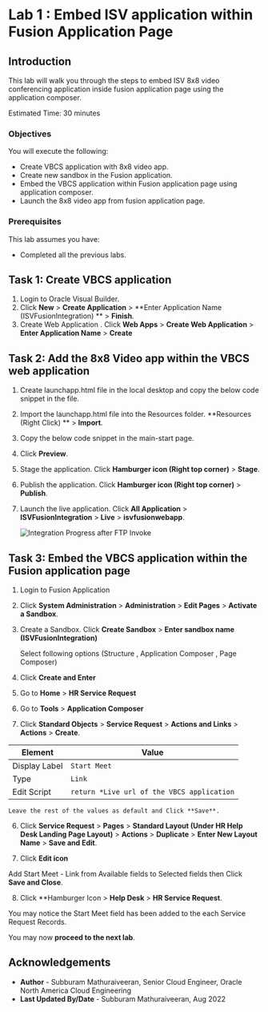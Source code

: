 # Lab 1 : Embed ISV application within Fusion Application Page

## Introduction
This lab will walk you through the steps to embed ISV 8x8 video conferencing application inside fusion application page using the application composer.

Estimated Time: 30 minutes

### Objectives
You will execute the following:
- Create VBCS application with 8x8 video app.
- Create new sandbox in the Fusion application.
- Embed the VBCS application within Fusion application page using application composer.
- Launch the 8x8 video app from fusion application page.

### Prerequisites
This lab assumes you have:
- Completed all the previous labs.


## Task 1: Create VBCS application

1. Login to Oracle Visual Builder.
2. Click **New** > **Create Application** > **Enter Application Name (ISVFusionIntegration) ** > **Finish**.
3. Create Web Application . Click **Web Apps** > **Create Web Application** > **Enter Application Name** > **Create**


## Task 2: Add the 8x8 Video app within the VBCS web application

1. Create launchapp.html file in the local desktop and copy the below code snippet in the file.

2. Import the launchapp.html file into the Resources folder. **Resources (Right Click) ** > **Import**.

3. Copy the below code snippet in the main-start page.

4. Click **Preview**.

5. Stage the application. Click **Hamburger icon (Right top corner)** > **Stage**.

6. Publish the application. Click **Hamburger icon (Right top corner)** > **Publish**.

7. Launch the live application. Click **All Application** > **ISVFusionIntegration** > **Live** > **isvfusionwebapp**.

    ![Integration Progress after FTP Invoke](images/integration-progress-1.png)

## Task 3: Embed the VBCS application within the Fusion application page


1. Login to Fusion Application

2. Click **System Administration** > **Administration** > **Edit Pages** > **Activate a Sandbox**.

3. Create a Sandbox. Click **Create Sandbox** > **Enter sandbox name (ISVFusionIntegration)**

     Select following options (Structure , Application Composer , Page Composer)

4. Click **Create and Enter**

5. Go to **Home** > **HR Service Request**

6. Go to **Tools** > **Application Composer**

7. Click **Standard Objects** > **Service Request** > **Actions and Links** > **Actions** > **Create**.

 | **Element**        | **Value** |       
 | --- | ----------- |
 | Display Label | `Start Meet`   |
 | Type  | `Link`|
 | Edit Script | `return *Live url of the VBCS application`|

    Leave the rest of the values as default and Click **Save**.

6. Click **Service Request** > **Pages** > **Standard Layout (Under HR Help Desk Landing Page Layout)** > **Actions** > **Duplicate** > **Enter New Layout Name** > **Save and Edit**.

7. Click **Edit icon**

Add Start Meet - Link from Available fields to Selected fields then Click **Save and Close**.

8. Click **Hamburger Icon > **Help Desk** > **HR Service Request**.

You may notice the Start Meet field has been added to the each Service Request Records.

You may now **proceed to the next lab**.


## Acknowledgements

* **Author** - Subburam Mathuraiveeran, Senior Cloud Engineer, Oracle North America Cloud Engineering
* **Last Updated By/Date** - Subburam Mathuraiveeran, Aug 2022
